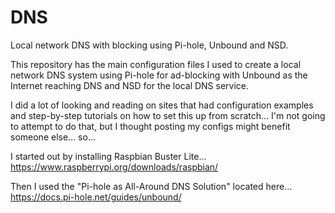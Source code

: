 # DNS
Local network DNS with blocking using Pi-hole, Unbound and NSD.

This repository has the main configuration files I used to create a local network DNS system using Pi-hole for ad-blocking with Unbound as the Internet reaching DNS and NSD for the local DNS service.

I did a lot of looking and reading on sites that had configuration examples and step-by-step tutorials on how to set this up from scratch... I'm not going to attempt to do that, but I thought posting my configs might benefit someone else... so...

I started out by installing Raspbian Buster Lite... https://www.raspberrypi.org/downloads/raspbian/

Then I used the "Pi-hole as All-Around DNS Solution" located here... https://docs.pi-hole.net/guides/unbound/

